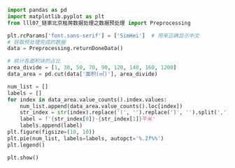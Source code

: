 
<BlogInfo title="11.链家北京租房数据处理之面积划分" author="白日梦想猿" pv=0 read_times=0 pre_cost_time=0分35秒 category="seaborn学习" tag_list="['seaborn学习']" create_time="2021.08.28 16:55:08" update_time="2021.08.28 17:35:42" />

```python
import pandas as pd
import matplotlib.pyplot as plt
from lll07_链家北京租房数据处理之数据预处理 import Preprocessing

plt.rcParams['font.sans-serif'] = ['SimHei']  # 用来正确显示中文
# 获取预处理完成的数据
data = Preprocessing.returnDoneData()

# 统计各面积块的占比
area_divide = [1, 30, 50, 70, 90, 120, 140, 160, 1200]
data_area = pd.cut(data['面积(㎡)'], area_divide)

num_list = []
labels = []
for index in data_area.value_counts().index.values:
    num_list.append(data_area.value_counts().loc[index])
    str_index = str(index).replace('(', '').replace(']', '').split(',')
    label = f'{str_index[0]}-{str_index[1]}平米'
    labels.append(label)
plt.figure(figsize=(10, 10))
plt.pie(num_list, labels=labels, autopct='%.2f%%')
plt.legend()

plt.show()

```
